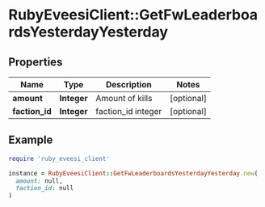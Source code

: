 # RubyEveesiClient::GetFwLeaderboardsYesterdayYesterday

## Properties

| Name | Type | Description | Notes |
| ---- | ---- | ----------- | ----- |
| **amount** | **Integer** | Amount of kills | [optional] |
| **faction_id** | **Integer** | faction_id integer | [optional] |

## Example

```ruby
require 'ruby_eveesi_client'

instance = RubyEveesiClient::GetFwLeaderboardsYesterdayYesterday.new(
  amount: null,
  faction_id: null
)
```

